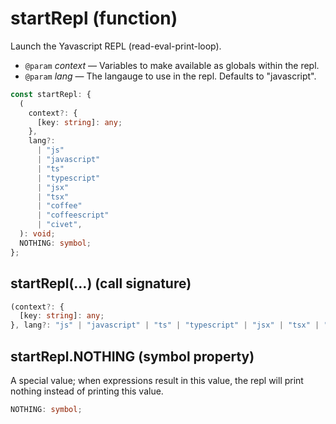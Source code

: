 # startRepl (function)

Launch the Yavascript REPL (read-eval-print-loop).

- `@param` _context_ — Variables to make available as globals within the repl.
- `@param` _lang_ — The langauge to use in the repl. Defaults to "javascript".

```ts
const startRepl: {
  (
    context?: {
      [key: string]: any;
    },
    lang?:
      | "js"
      | "javascript"
      | "ts"
      | "typescript"
      | "jsx"
      | "tsx"
      | "coffee"
      | "coffeescript"
      | "civet",
  ): void;
  NOTHING: symbol;
};
```

## startRepl(...) (call signature)

```ts
(context?: {
  [key: string]: any;
}, lang?: "js" | "javascript" | "ts" | "typescript" | "jsx" | "tsx" | "coffee" | "coffeescript" | "civet"): void;
```

## startRepl.NOTHING (symbol property)

A special value; when expressions result in this value, the repl will
print nothing instead of printing this value.

```ts
NOTHING: symbol;
```
